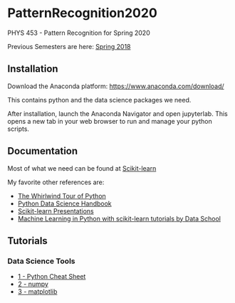 # PatternRecognition2020
PHYS 453 - Pattern Recognition for Spring 2020

Previous Semesters are here:
[Spring 2018](https://github.com/mdaugherity/PatternRecognition2018/)

## Installation

Download the Anaconda platform:
https://www.anaconda.com/download/

This contains python and the data science packages we need. 

After installation, launch the Anaconda Navigator and open jupyterlab.  This opens a new tab in your web browser to run and manage your python scripts.

## Documentation
Most of what we need can be found at [Scikit-learn](http://scikit-learn.org/stable/index.html)

My favorite other references are:
* [The Whirlwind Tour of Python](http://nbviewer.jupyter.org/github/jakevdp/WhirlwindTourOfPython/blob/master/Index.ipynb)
* [Python Data Science Handbook](http://nbviewer.jupyter.org/github/jakevdp/PythonDataScienceHandbook/blob/master/notebooks/Index.ipynb) 
* [Scikit-learn Presentations](http://scikit-learn.org/stable/presentations.html)
* [Machine Learning in Python with scikit-learn tutorials by Data School](https://www.youtube.com/playlist?list=PL5-da3qGB5ICeMbQuqbbCOQWcS6OYBr5A)

## Tutorials
### Data Science Tools
* [1 - Python Cheat Sheet](Tutorial%201%20-%20Python%20Cheat%20Sheet.ipynb)
* [2 - numpy](Tutorial%202%20-%20Numpy.ipynb)
* [3 - matplotlib](Tutorial%203%20-%20Plots%20with%20matplotlib.ipynb)

